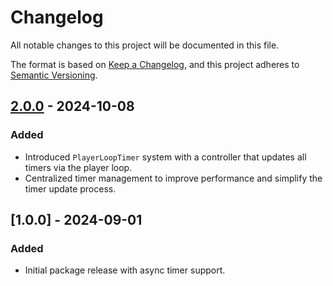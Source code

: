 # Changelog

All notable changes to this project will be documented in this file.

The format is based on [Keep a Changelog](https://keepachangelog.com/en/1.0.0/),
and this project adheres to [Semantic Versioning](https://semver.org/spec/v2.0.0.html).

## [2.0.0] - 2024-10-08
### Added
- Introduced `PlayerLoopTimer` system with a controller that updates all timers via the player loop.
- Centralized timer management to improve performance and simplify the timer update process.

## [1.0.0] - 2024-09-01
### Added
- Initial package release with async timer support.

[2.0.0]: https://github.com/EOppedal/Timers/releases/tag/v2.0.0